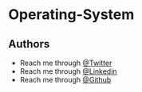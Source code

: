 # Operating-System
## Authors

- Reach me through  [@Twitter](https://twitter.com/WajahatAli0981)
- Reach me through  [@Linkedin](https://www.linkedin.com/in/wajahat-ali-basharat/)
- Reach me through  [@Github](https://github.com/WajahatAliBasharat073)
